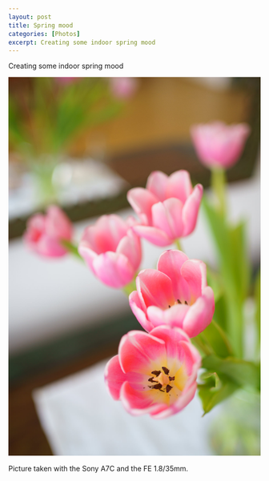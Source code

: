 ```yaml
---
layout: post
title: Spring mood
categories: [Photos]
excerpt: Creating some indoor spring mood
---
```

Creating some indoor spring mood

![Tulips](../images/20210313/spring.jpg)

Picture taken with the Sony A7C and the FE 1.8/35mm.
